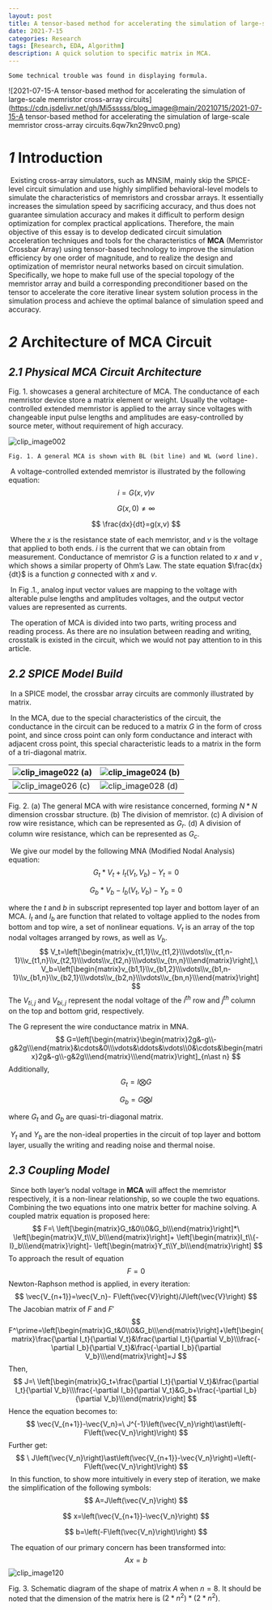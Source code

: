 ```yaml
---
layout: post
title: A tensor-based method for accelerating the simulation of large-scale memristor cross-array circuits
date: 2021-7-15
categories: Research
tags: [Research, EDA, Algorithm]
description: A quick solution to specific matrix in MCA.
---
```


`Some technical trouble was found in displaying formula.`

![2021-07-15-A tensor-based method for accelerating the simulation of large-scale memristor cross-array circuits](https://cdn.jsdelivr.net/gh/Mi5sssss/blog_image@main/20210715/2021-07-15-A tensor-based method for accelerating the simulation of large-scale memristor cross-array circuits.6qw7kn29nvc0.png)

# *1* Introduction

​	Existing cross-array simulators, such as MNSIM, mainly skip the SPICE-level circuit simulation and use highly simplified behavioral-level models to simulate the characteristics of memristors and crossbar arrays. It essentially increases the simulation speed by sacrificing accuracy, and thus does not guarantee simulation accuracy and makes it difficult to perform design optimization for complex practical applications. Therefore, the main objective of this essay is to develop dedicated circuit simulation acceleration techniques and tools for the characteristics of **MCA** (Memristor Crossbar Array) using tensor-based technology to improve the simulation efficiency by one order of magnitude, and to realize the design and optimization of memristor neural networks based on circuit simulation. Specifically, we hope to make full use of the special topology of the memristor array and build a corresponding preconditioner based on the tensor to accelerate the core iterative linear system solution process in the simulation process and achieve the optimal balance of simulation speed and accuracy.

# *2* Architecture of MCA Circuit

## *2.1* *Physical MCA Circuit Architecture*

  Fig. 1. showcases a general architecture of MCA. The conductance of each memristor device store a matrix element or weight. Usually the voltage-controlled extended memristor is applied to the array since voltages with changeable input pulse lengths and amplitudes are easy-controlled by source meter, without requirement of high accuracy.

![clip_image002](https://cdn.jsdelivr.net/gh/Mi5sssss/blog_image@main/2021-07-15-A-tensor-based-method-for-accelerating-the-simulation-of-large-scale-memristor-cross-array-circuits/clip_image002.5lqmerbw7ac0.gif)

`Fig. 1. A general MCA is shown with BL (bit line) and WL (word line).`

​	A voltage-controlled extended memristor is illustrated by the following equation:
$$
i=G\left(x,v\right)v
$$

$$
G\left(x,0\right)\neq\infty
$$

$$
\frac{dx}{dt}=g(x,v)
$$

​	Where the $x$ is the resistance state of each memristor, and $v$ is the voltage that applied to both ends.  $i$ is the current that we can obtain from measurement. Conductance of memristor $G$ is a function related to $x$ and $v$ , which shows a similar property of Ohm’s Law. The state equation $\frac{dx}{dt}$ is a function $g$ connected with $x$ and $v$.

​	In Fig .1., analog input vector values are mapping to the voltage with alterable pulse lengths and amplitudes voltages, and the output vector values are represented as currents.

​	The operation of MCA is divided into two parts, writing process and reading process. As there are no insulation between reading and writing, crosstalk is existed in the circuit, which we would not pay attention to in this article.

## *2.2*    *SPICE Model Build*

​	In a SPICE model, the crossbar array circuits are commonly illustrated by matrix.

​	In the MCA, due to the special characteristics of the circuit, the conductance in the circuit can be reduced to a matrix $G$ in the form of cross point, and since cross point can only form conductance and interact with adjacent cross point, this special characteristic leads to a matrix in the form of a tri-diagonal matrix.

| ![clip_image022](https://cdn.jsdelivr.net/gh/Mi5sssss/blog_image@main/2021-07-15-A-tensor-based-method-for-accelerating-the-simulation-of-large-scale-memristor-cross-array-circuits/clip_image022.4lgsjken4q20.gif)  (a) | ![clip_image024](https://cdn.jsdelivr.net/gh/Mi5sssss/blog_image@main/2021-07-15-A-tensor-based-method-for-accelerating-the-simulation-of-large-scale-memristor-cross-array-circuits/clip_image024.34wt1x0t4160.gif)  (b) |
| ------------------------------------------------------------ | ------------------------------------------------------------ |
| ![clip_image026](https://cdn.jsdelivr.net/gh/Mi5sssss/blog_image@main/2021-07-15-A-tensor-based-method-for-accelerating-the-simulation-of-large-scale-memristor-cross-array-circuits/clip_image026.u4zo6aw5te8.gif)  (c) | ![clip_image028](https://cdn.jsdelivr.net/gh/Mi5sssss/blog_image@main/2021-07-15-A-tensor-based-method-for-accelerating-the-simulation-of-large-scale-memristor-cross-array-circuits/clip_image028.5xz5ezl7mtw0.gif)  (d) |

Fig. 2. (a) The general MCA with wire resistance concerned, forming $N*N$ dimension crossbar structure. (b) The division of memristor.  (c) A division of row wire resistance, which can be represented as $G_r$. (d) A division of column wire resistance, which can be represented as $G_c$. 



​	We give our model by the following MNA (Modified Nodal Analysis) equation:
$$
G_t*V_t+I_t(V_t,V_b)-Y_t=0
$$

$$
G_b*V_b-I_b(V_t,V_b)-Y_b=0
$$

where the $t$ and $b$ in subscript represented top layer and bottom layer of an MCA. $I_t$ and $I_b$ are function that related to voltage applied to the nodes from bottom and top wire, a set of nonlinear equations. $V_t$ is an array of the top nodal voltages arranged by rows, as well as $V_b$.
$$
V_t=\left[\begin{matrix}v_{t1,1}\\v_{t1,2}\\\vdots\\v_{t1,n-1}\\v_{t1,n}\\v_{t2,1}\\\vdots\\v_{t2,n}\\\vdots\\v_{tn,n}\\\end{matrix}\right],\ V_b=\left[\begin{matrix}v_{b1,1}\\v_{b1,2}\\\vdots\\v_{b1,n-1}\\v_{b1,n}\\v_{b2,1}\\\vdots\\v_{b2,n}\\\vdots\\v_{bn,n}\\\end{matrix}\right]
$$
The $V_{ti,j}$ and $V_{bi,j}$ represent the nodal voltage of the $i^{th}$ row and $j^{th}$ column on the top and bottom grid, respectively.

The G represent the wire conductance matrix in MNA.
$$
G=\left[\begin{matrix}\begin{matrix}2g&-g\\-g&2g\\\end{matrix}&\cdots&0\\\vdots&\ddots&\vdots\\0&\cdots&\begin{matrix}2g&-g\\-g&2g\\\end{matrix}\\\end{matrix}\right]_{n\ast n}
$$
Additionally,
$$
G_t=I\bigotimes G
$$

$$
G_b=G\bigotimes I
$$

where $G_t$ and $G_b$ are quasi-tri-diagonal matrix.

​	$Y_t$ and $Y_b$ are the non-ideal properties in the circuit of top layer and bottom layer, usually the writing and reading noise and thermal noise.

## *2.3*    *Coupling Model*

​	Since both layer’s nodal voltage in **MCA** will affect the memristor respectively, it is a non-linear relationship, so we couple the two equations. Combining the two equations into one matrix better for machine solving. A coupled matrix equation is proposed here:
$$
F=\ \left[\begin{matrix}G_t&0\\0&G_b\\\end{matrix}\right]*\ \left[\begin{matrix}V_t\\V_b\\\end{matrix}\right]+ \left[\begin{matrix}I_t\\{-I}_b\\\end{matrix}\right]- \left[\begin{matrix}Y_t\\Y_b\\\end{matrix}\right]
$$
To approach the result of equation
$$
F=0
$$
Newton-Raphson method is applied, in every iteration:
$$
\vec{V_{n+1}}=\vec{V_n}- F\left(\vec{V}\right)/J\left(\vec{V}\right)
$$
The Jacobian matrix of $F$ and $F'$ 
$$
F^\prime=\left[\begin{matrix}G_t&0\\0&G_b\\\end{matrix}\right]+\left[\begin{matrix}\frac{\partial I_t}{\partial V_t}&\frac{\partial I_t}{\partial V_b}\\\frac{-\partial I_b}{\partial V_t}&\frac{-\partial I_b}{\partial V_b}\\\end{matrix}\right]=J
$$
Then,
$$
J=\ \left[\begin{matrix}G_t+\frac{\partial I_t}{\partial V_t}&\frac{\partial I_t}{\partial V_b}\\\frac{-\partial I_b}{\partial V_t}&G_b+\frac{-\partial I_b}{\partial V_b}\\\end{matrix}\right]
$$
Hence the equation becomes to:
$$
\vec{V_{n+1}}-\vec{V_n}=\ J^{-1}\left(\vec{V_n}\right)\ast\left(-F\left(\vec{V_n}\right)\right)
$$
Further get:
$$
\ J\left(\vec{V_n}\right)\ast\left(\vec{V_{n+1}}-\vec{V_n}\right)=\left(-F\left(\vec{V_n}\right)\right)
$$
​	In this function, to show more intuitively in every step of iteration, we make the simplification of the following symbols:
$$
A=J\left(\vec{V_n}\right)
$$

$$
x=\left(\vec{V_{n+1}}-\vec{V_n}\right)
$$

$$
b=\left(-F\left(\vec{V_n}\right)\right)
$$

​	The equation of our primary concern has been transformed into:
$$
Ax=b
$$
![clip_image120](https://cdn.jsdelivr.net/gh/Mi5sssss/blog_image@main/2021-07-15-A-tensor-based-method-for-accelerating-the-simulation-of-large-scale-memristor-cross-array-circuits/clip_image120.7f1cod8o2hg0.gif)



Fig. 3. Schematic diagram of the shape of matrix $A$ when $n=8$.  It should be noted that the dimension of the matrix here is $\left(2\ast n^2\right)\ast\left(2\ast n^2\right)$.


